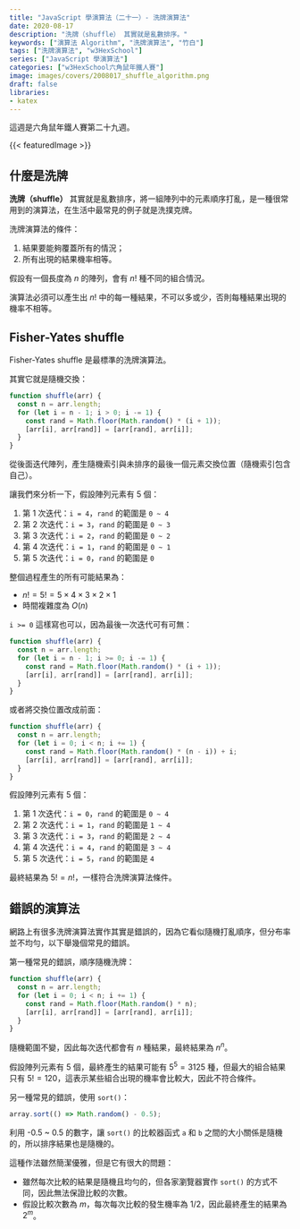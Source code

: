 ```yaml
---
title: "JavaScript 學演算法（二十一）- 洗牌演算法"
date: 2020-08-17
description: "洗牌（shuffle） 其實就是亂數排序。"
keywords: ["演算法 Algorithm", "洗牌演算法", "竹白"]
tags: ["洗牌演算法", "w3HexSchool"]
series: ["JavaScript 學演算法"]
categories: ["w3HexSchool六角鼠年鐵人賽"]
image: images/covers/2008017_shuffle_algorithm.png
draft: false
libraries:
- katex
---
```


這週是六角鼠年鐵人賽第二十九週。

<!--more-->

{{< featuredImage >}}

## 什麼是洗牌

**洗牌（shuffle）** 其實就是亂數排序，將一組陣列中的元素順序打亂，是一種很常用到的演算法，在生活中最常見的例子就是洗撲克牌。

洗牌演算法的條件：
1. 結果要能夠覆蓋所有的情況；
2. 所有出現的結果機率相等。

假設有一個長度為 $n$ 的陣列，會有 $n!$ 種不同的組合情況。

演算法必須可以產生出 $n!$ 中的每一種結果，不可以多或少，否則每種結果出現的機率不相等。

## Fisher-Yates shuffle

Fisher-Yates shuffle 是最標準的洗牌演算法。

其實它就是隨機交換：
```javascript
function shuffle(arr) {
  const n = arr.length;
  for (let i = n - 1; i > 0; i -= 1) {
    const rand = Math.floor(Math.random() * (i + 1));
    [arr[i], arr[rand]] = [arr[rand], arr[i]];
  }
}
```
從後面迭代陣列，產生隨機索引與未排序的最後一個元素交換位置（隨機索引包含自己）。

讓我們來分析一下，假設陣列元素有 5 個：
1. 第 1 次迭代：`i = 4`，`rand` 的範圍是 `0 ~ 4`
2. 第 2 次迭代：`i = 3`，`rand` 的範圍是 `0 ~ 3`
3. 第 3 次迭代：`i = 2`，`rand` 的範圍是 `0 ~ 2`
4. 第 4 次迭代：`i = 1`，`rand` 的範圍是 `0 ~ 1`
5. 第 5 次迭代：`i = 0`，`rand` 的範圍是 `0`

整個過程產生的所有可能結果為：
- $n! = 5! = 5 \times 4 \times 3 \times 2 \times 1$
- 時間複雜度為 $O(n)$

`i >= 0` 這樣寫也可以，因為最後一次迭代可有可無：
```javascript
function shuffle(arr) {
  const n = arr.length;
  for (let i = n - 1; i >= 0; i -= 1) {
    const rand = Math.floor(Math.random() * (i + 1));
    [arr[i], arr[rand]] = [arr[rand], arr[i]];
  }
}
```

或者將交換位置改成前面：
```javascript
function shuffle(arr) {
  const n = arr.length;
  for (let i = 0; i < n; i += 1) {
    const rand = Math.floor(Math.random() * (n - i)) + i;
    [arr[i], arr[rand]] = [arr[rand], arr[i]];
  }
}
```
假設陣列元素有 5 個：
1. 第 1 次迭代：`i = 0`，`rand` 的範圍是 `0 ~ 4`
2. 第 2 次迭代：`i = 1`，`rand` 的範圍是 `1 ~ 4`
3. 第 3 次迭代：`i = 3`，`rand` 的範圍是 `2 ~ 4`
4. 第 4 次迭代：`i = 4`，`rand` 的範圍是 `3 ~ 4`
5. 第 5 次迭代：`i = 5`，`rand` 的範圍是 `4`

最終結果為 $5! = n!$，一樣符合洗牌演算法條件。

## 錯誤的演算法

網路上有很多洗牌演算法實作其實是錯誤的，因為它看似隨機打亂順序，但分布率並不均勻，以下舉幾個常見的錯誤。

第一種常見的錯誤，順序隨機洗牌：
```javascript
function shuffle(arr) {
  const n = arr.length;
  for (let i = 0; i < n; i += 1) {
    const rand = Math.floor(Math.random() * n);
    [arr[i], arr[rand]] = [arr[rand], arr[i]];
  }
}
```
隨機範圍不變，因此每次迭代都會有 $n$ 種結果，最終結果為 $n^n$。

假設陣列元素有 5 個，最終產生的結果可能有 $5^5 = 3125$ 種，但最大的組合結果只有 $5! = 120$，這表示某些組合出現的機率會比較大，因此不符合條件。


另一種常見的錯誤，使用 `sort()`：
```javascript
array.sort(() => Math.random() - 0.5);
```
利用 -0.5 ~ 0.5 的數字，讓 `sort()` 的比較器函式 `a` 和 `b` 之間的大小關係是隨機的，所以排序結果也是隨機的。

這種作法雖然簡潔優雅，但是它有很大的問題：
- 雖然每次比較的結果是隨機且均勻的，但各家瀏覽器實作 `sort()` 的方式不同，因此無法保證比較的次數。
- 假設比較次數為 $m$，每次每次比較的發生機率為 $1 / 2$，因此最終產生的結果為 $2^m$。